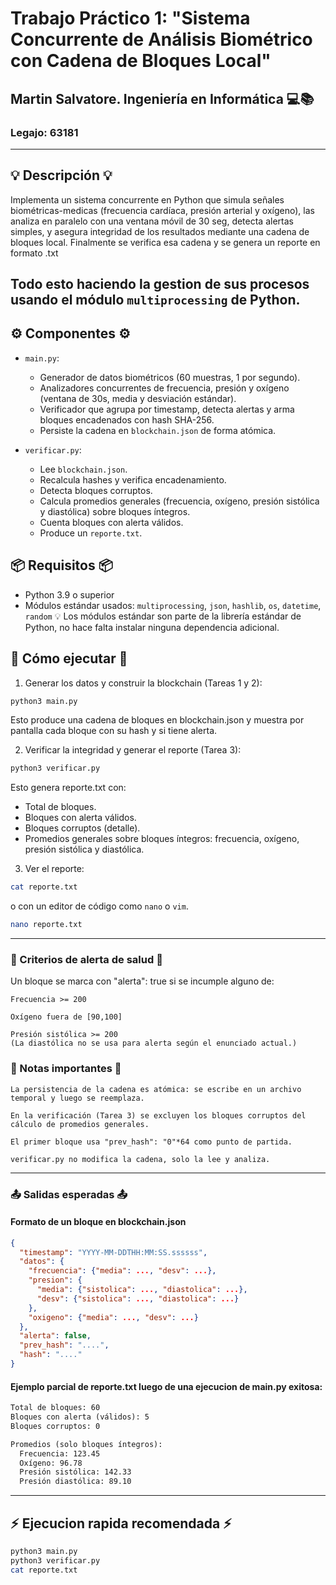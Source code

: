 # Trabajo Práctico 1: "Sistema Concurrente de Análisis Biométrico con Cadena de Bloques Local"
## Martin Salvatore.  Ingeniería en Informática :computer::books:
### Legajo: 63181
---

## :bulb: Descripción :bulb:

Implementa un sistema concurrente en Python que simula señales biométricas-medicas (frecuencia cardíaca, presión arterial y oxígeno), las analiza en paralelo con una ventana móvil de 30 seg, detecta alertas simples, y asegura integridad de los resultados mediante una cadena de bloques local. Finalmente se verifica esa cadena y se genera un reporte en formato .txt

Todo esto haciendo la gestion de sus procesos usando el módulo `multiprocessing` de Python.
---

## :gear: Componentes :gear:

- `main.py`:  
  - Generador de datos biométricos (60 muestras, 1 por segundo).  
  - Analizadores concurrentes de frecuencia, presión y oxígeno (ventana de 30s, media y desviación estándar).  
  - Verificador que agrupa por timestamp, detecta alertas y arma bloques encadenados con hash SHA-256.  
  - Persiste la cadena en `blockchain.json` de forma atómica.

- `verificar.py`:  
  - Lee `blockchain.json`.  
  - Recalcula hashes y verifica encadenamiento.  
  - Detecta bloques corruptos.  
  - Calcula promedios generales (frecuencia, oxígeno, presión sistólica y diastólica) sobre bloques íntegros.  
  - Cuenta bloques con alerta válidos.  
  - Produce un `reporte.txt`.

## :package: Requisitos :package:

- Python 3.9 o superior  
- Módulos estándar usados: `multiprocessing`, `json`, `hashlib`, `os`, `datetime`, `random`
:bulb: Los módulos estándar son parte de la librería estándar de Python, no hace falta instalar ninguna dependencia adicional.
## :rocket: Cómo ejecutar :rocket:

1. Generar los datos y construir la blockchain (Tareas 1 y 2):

```bash
python3 main.py
```
Esto produce una cadena de bloques en blockchain.json y muestra por pantalla cada bloque con su hash y si tiene alerta.

2. Verificar la integridad y generar el reporte (Tarea 3):

```bash
python3 verificar.py
```
Esto genera reporte.txt con:
- Total de bloques.
- Bloques con alerta válidos.
- Bloques corruptos (detalle).
- Promedios generales sobre bloques íntegros: frecuencia, oxígeno, presión sistólica y diastólica.

3. Ver el reporte:
```bash
cat reporte.txt
```
o con un editor de código como `nano` o `vim`.
```bash
nano reporte.txt
```
---

### :rotating_light: Criterios de alerta de salud :rotating_light:

Un bloque se marca con "alerta": true si se incumple alguno de:

    Frecuencia >= 200

    Oxígeno fuera de [90,100]

    Presión sistólica >= 200
    (La diastólica no se usa para alerta según el enunciado actual.)

### :page_facing_up: Notas importantes :page_facing_up:

    La persistencia de la cadena es atómica: se escribe en un archivo temporal y luego se reemplaza.

    En la verificación (Tarea 3) se excluyen los bloques corruptos del cálculo de promedios generales.

    El primer bloque usa "prev_hash": "0"*64 como punto de partida.

    verificar.py no modifica la cadena, solo la lee y analiza.

---
### :outbox_tray: Salidas esperadas  :outbox_tray:
#### Formato de un bloque en blockchain.json
```json
{
  "timestamp": "YYYY-MM-DDTHH:MM:SS.ssssss",
  "datos": {
    "frecuencia": {"media": ..., "desv": ...},
    "presion": {
      "media": {"sistolica": ..., "diastolica": ...},
      "desv": {"sistolica": ..., "diastolica": ...}
    },
    "oxigeno": {"media": ..., "desv": ...}
  },
  "alerta": false,
  "prev_hash": "....",  
  "hash": "...."       
}
```
#### Ejemplo parcial de reporte.txt luego de una ejecucion de main.py exitosa:
```txt
Total de bloques: 60
Bloques con alerta (válidos): 5
Bloques corruptos: 0

Promedios (solo bloques íntegros):
  Frecuencia: 123.45
  Oxígeno: 96.78
  Presión sistólica: 142.33
  Presión diastólica: 89.10
```
---
## :zap: Ejecucion rapida recomendada :zap: 
```bash
python3 main.py
python3 verificar.py
cat reporte.txt
```
